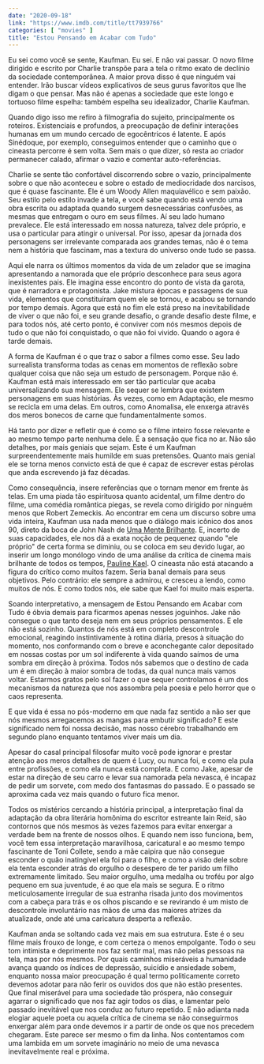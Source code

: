 ```yaml
---
date: "2020-09-18"
link: "https://www.imdb.com/title/tt7939766"
categories: [ "movies" ]
title: "Estou Pensando em Acabar com Tudo"
---
```

Eu sei como você se sente, Kaufman. Eu sei. E não vai passar. O novo filme dirigido e escrito por Charlie transpõe para a tela o ritmo exato de declínio da sociedade contemporânea. A maior prova disso é que ninguém vai entender. Irão buscar vídeos explicativos de seus gurus favoritos que lhe digam o que pensar. Mas não é apenas a sociedade que este longo e tortuoso filme espelha: também espelha seu idealizador, Charlie Kaufman.

Quando digo isso me refiro à filmografia do sujeito, principalmente os roteiros. Existenciais e profundos, a preocupação de definir interações humanas em um mundo cercado de egocêntricos é latente. E após Sinédoque, por exemplo, conseguimos entender que o caminho que o cineasta percorre é sem volta. Sem mais o que dizer, só resta ao criador permanecer calado, afirmar o vazio e comentar auto-referências.

Charlie se sente tão confortável discorrendo sobre o vazio, principalmente sobre o que não aconteceu e sobre o estado de mediocridade dos narcisos, que é quase fascinante. Ele é um Woody Allen maquiavélico e sem paixão. Seu estilo pelo estilo invade a tela, e você sabe quando está vendo uma obra escrita ou adaptada quando surgem desnecessárias confusões, as mesmas que entregam o ouro em seus filmes. Aí seu lado humano prevalece. Ele está interessado em nossa natureza, talvez dele próprio, e usa o particular para atingir o universal. Por isso, apesar da jornada dos personagens ser irrelevante comparada aos grandes temas, não é o tema nem a história que fascinam, mas a textura do universo onde tudo se passa.

Aqui ele narra os últimos momentos da vida de um zelador que se imagina apresentando a namorada que ele próprio desconhece para seus agora inexistentes pais. Ele imagina esse encontro do ponto de vista da garota, que é narradora e protagonista. Jake mistura épocas e passagens de sua vida, elementos que constituíram quem ele se tornou, e acabou se tornando por tempo demais. Agora que está no fim ele está preso na inevitabilidade de viver o que não foi, e seu grande desafio, o grande desafio deste filme, e para todos nós, até certo ponto, é conviver com nós mesmos depois de tudo o que não foi conquistado, o que não foi vivido. Quando o agora é tarde demais.

A forma de Kaufman é o que traz o sabor a filmes como esse. Seu lado surrealista transforma todas as cenas em momentos de reflexão sobre qualquer coisa que não seja um estudo de personagem. Porque não é. Kaufman está mais interessado em ser tão particular que acaba universalizando sua mensagem. Ele sequer se lembra que existem personagens em suas histórias. Às vezes, como em Adaptação, ele mesmo se recicla em uma delas. Em outros, como Anomalisa, ele enxerga através dos meros bonecos de carne que fundamentalmente somos.

Há tanto por dizer e refletir que é como se o filme inteiro fosse relevante e ao mesmo tempo parte nenhuma dele. É a sensação que fica no ar. Não são detalhes, por mais geniais que sejam. Este é um Kaufman surpreendentemente mais humilde em suas pretensões. Quanto mais genial ele se torna menos convicto está de que é capaz de escrever estas pérolas que anda escrevendo já faz décadas.

Como consequência, insere referências que o tornam menor em frente às telas. Em uma piada tão espirituosa quanto acidental, um filme dentro do filme, uma comédia romântica piegas, se revela como dirigido por ninguém menos que Robert Zemeckis. Ao encontrar em cena um discurso sobre uma vida inteira, Kaufman usa nada menos que o diálogo mais icônico dos anos 90, direto da boca de John Nash de [Uma Mente Brilhante]. E, incerto de suas capacidades, ele nos dá a exata noção de pequenez quando "ele próprio" de certa forma se diminiu, ou se coloca em seu devido lugar, ao inserir um longo monólogo vindo de uma análise da crítica de cinema mais brilhante de todos os tempos, [Pauline Kael]. O cineasta não está atacando a figura do crítico como muitos fazem. Seria banal demais para seus objetivos. Pelo contrário: ele sempre a admirou, e cresceu a lendo, como muitos de nós. E como todos nós, ele sabe que Kael foi muito mais esperta.

Soando interpretativo, a mensagem de Estou Pensando em Acabar com Tudo é óbvia demais para ficarmos apenas nesses joguinhos. Jake não consegue o que tanto deseja nem em seus próprios pensamentos. E ele não está sozinho. Quantos de nós está em completo descontrole emocional, reagindo instintivamente à rotina diária, presos à situação do momento, nos conformando com o breve e aconchegante calor depositado em nossas costas por um sol indiferente à vida quando saímos de uma sombra em direção à próxima. Todos nós sabemos que o destino de cada um é em direção à maior sombra de todas, da qual nunca mais vamos voltar. Estarmos gratos pelo sol fazer o que sequer controlamos é um dos mecanismos da natureza que nos assombra pela poesia e pelo horror que o caos representa.

E que vida é essa no pós-moderno em que nada faz sentido a não ser que nós mesmos arregacemos as mangas para embutir significado? E este significado nem foi nossa decisão, mas nosso cérebro trabalhando em segundo plano enquanto tentamos viver mais um dia.

Apesar do casal principal filosofar muito você pode ignorar e prestar atenção aos meros detalhes de quem é Lucy, ou nunca foi, e como ela pula entre profissões, e como ela nunca está completa. E como Jake, apesar de estar na direção de seu carro e levar sua namorada pela nevasca, é incapaz de pedir um sorvete, com medo dos fantasmas do passado. E o passado se aproxima cada vez mais quando o futuro fica menor.

Todos os mistérios cercando a história principal, a interpretação final da adaptação da obra literária homônima do escritor estreante Iain Reid, são contornos que nós mesmos às vezes fazemos para evitar enxergar a verdade bem na frente de nossos olhos. E quando nem isso funciona, bem, você tem essa interpretação maravilhosa, caricatural e ao mesmo tempo fascinante de Toni Collete, sendo a mãe caipira que não consegue esconder o quão inatingível ela foi para o filho, e como a visão dele sobre ela tenta esconder atrás do orgulho o desespero de ter parido um filho extremamente limitado. Seu maior orgulho, uma medalha ou troféu por algo pequeno em sua juventude, é ao que ela mais se segura. E o ritmo meticulosamente irregular de sua estranha risada junto dos movimentos com a cabeça para trás e os olhos piscando e se revirando é um misto de descontrole involuntário nas mãos de uma das maiores atrizes da atualizade, onde até uma caricatura desperta a reflexão.

Kaufman anda se soltando cada vez mais em sua estrutura. Este é o seu filme mais frouxo de longe, e com certeza o menos empolgante. Todo o seu tom intimista e deprimente nos faz sentir mal, mas não pelas pessoas na tela, mas por nós mesmos. Por quais caminhos miseráveis a humanidade avança quando os índices de depressão, suicídio e ansiedade sobem, enquanto nossa maior preocupação é qual termo politicamente correto devemos adotar para não ferir os ouvidos dos que não estão presentes. Que final miserável para uma sociedade tão próspera, não conseguir agarrar o significado que nos faz agir todos os dias, e lamentar pelo passado inevitável que nos conduz ao futuro repetido. E não adianta nada elogiar aquele poeta ou aquela crítica de cinema se não conseguirmos enxergar além para onde devemos ir a partir de onde os que nos precedem chegaram. Este parece ser mesmo o fim da linha. Nos contentamos com uma lambida em um sorvete imaginário no meio de uma nevasca inevitavelmente real e próxima.

[Pauline Kael]: /conversations-with-pauline-kael
[Uma Mente Brilhante]: /uma-mente-brilhante
